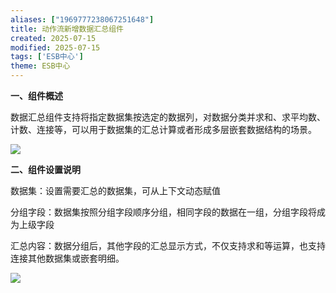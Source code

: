 ```yaml
---
aliases: ["1969777238067251648"]
title: 动作流新增数据汇总组件
created: 2025-07-15
modified: 2025-07-15
tags: ['ESB中心']
theme: ESB中心
---
```


**一、组件概述**

数据汇总组件支持将指定数据集按选定的数据列，对数据分类并求和、求平均数、计数、连接等，可以用于数据集的汇总计算或者形成多层嵌套数据结构的场景。

![](44cef2136087ac50dd3206869654f159.jpg)

**二、组件设置说明**

数据集：设置需要汇总的数据集，可从上下文动态赋值

分组字段：数据集按照分组字段顺序分组，相同字段的数据在一组，分组字段将成为上级字段

汇总内容：数据分组后，其他字段的汇总显示方式，不仅支持求和等运算，也支持连接其他数据集或嵌套明细。

![](816527cf99804095b38148ca8748abd4.jpg)